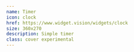 ```yaml
---
name: Timer
icon: clock
href: https://www.widget.vision/widgets/clock
size: 360x270
description: Simple timer
class: cover experimental
---
```



